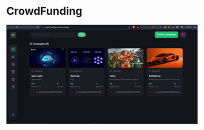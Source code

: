 # CrowdFunding

<img src = "https://raw.githubusercontent.com/Akash-Behara/hostAssets/main/crowdF_1.PNG" />
